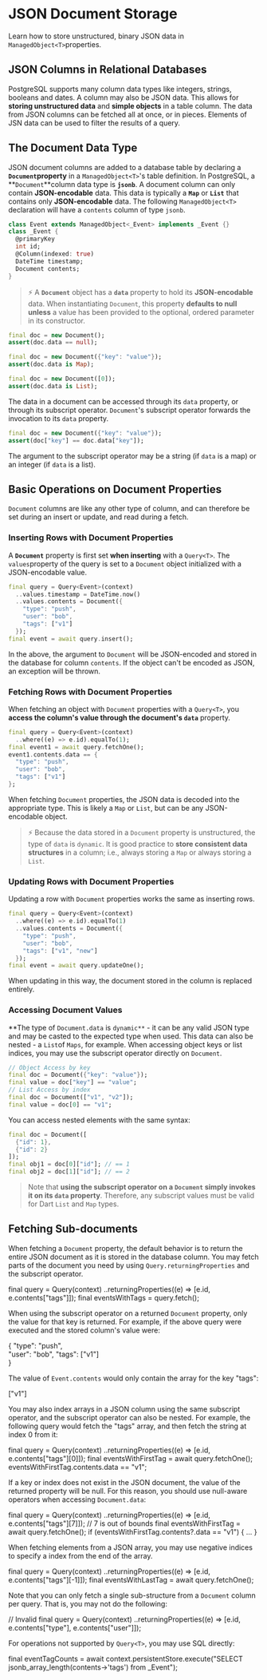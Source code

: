 
# JSON Document Storage

Learn how to store unstructured, binary JSON data in  `ManagedObject<T>`properties.

## JSON Columns in Relational Databases

PostgreSQL supports many column data types like integers, strings, booleans and dates. A column may also be JSON data. This allows for **storing unstructured data** and **simple objects** in a table column. The data from JSON columns can be fetched all at once, or in pieces. Elements of JSN data can be used to filter the results of a query.

## The Document Data Type

JSON document columns are added to a database table by declaring a  **`Document`property** in a  `ManagedObject<T>`'s table definition. In PostgreSQL, a  **`Document`**column data type is  **`jsonb`**. A document column can only contain **JSON-encodable** data. This data is typically a  **`Map`**  or  **`List`**  that contains only **JSON-encodable** data. The following  `ManagedObject<T>`  declaration will have a  `contents`  column of type  `jsonb`.
```dart
class Event extends ManagedObject<_Event> implements _Event {}
class _Event {
  @primaryKey
  int id;
  @Column(indexed: true)
  DateTime timestamp;
  Document contents;
}
```

> ⚡ A  **`Document`**  object has a  **`data`**  property to hold its **JSON-encodable** data. When instantiating  `Document`, this property **defaults to null unless** a value has been provided to the optional, ordered parameter in its constructor.
```dart
final doc = new Document();
assert(doc.data == null);

final doc = new Document({"key": "value"});
assert(doc.data is Map);

final doc = new Document([0]);
assert(doc.data is List);
```
The data in a document can be accessed through its  `data`  property, or through its subscript operator.  `Document`'s subscript operator forwards the invocation to its  `data`  property.
```dart
final doc = new Document({"key": "value"});
assert(doc["key"] == doc.data["key"]);
```
The argument to the subscript operator may be a string (if  `data`  is a map) or an integer (if  `data`  is a list).

## Basic Operations on Document Properties

`Document`  columns are like any other type of column, and can therefore be set during an insert or update, and read during a fetch.

### Inserting Rows with Document Properties

A  **`Document`**  property is first set **when inserting** with a  `Query<T>`. The  `values`property of the query is set to a  `Document`  object initialized with a JSON-encodable value.
```dart
final query = Query<Event>(context)
  ..values.timestamp = DateTime.now()
  ..values.contents = Document({
    "type": "push",
    "user": "bob",
    "tags": ["v1"]
  });
final event = await query.insert();  
```
In the above, the argument to  `Document`  will be JSON-encoded and stored in the database for column  `contents`. If the object can't be encoded as JSON, an exception will be thrown.

### Fetching Rows with Document Properties

When fetching an object with  `Document`  properties with a  `Query<T>`, you **access the column's value through the document's  `data`**  property.
```dart
final query = Query<Event>(context)
  ..where((e) => e.id).equalTo(1);
final event1 = await query.fetchOne();
event1.contents.data == {
  "type": "push",
  "user": "bob",
  "tags": ["v1"]
};
```
When fetching  `Document`  properties, the JSON data is decoded into the appropriate type. This is likely a  `Map`  or  `List`, but can be any JSON-encodable object. 

> ⚡ Because the data stored in a  `Document`  property is unstructured, the type of  `data`  is  `dynamic`. It is good practice to **store consistent data structures** in a column; i.e., always storing a  `Map`  or always storing a  `List`.

### Updating Rows with Document Properties

Updating a row with  `Document`  properties works the same as inserting rows.
```dart
final query = Query<Event>(context)
  ..where((e) => e.id).equalTo(1)
  ..values.contents = Document({
    "type": "push",
    "user": "bob",
    "tags": ["v1", "new"]
  });
final event = await query.updateOne();  
```
When updating in this way, the document stored in the column is replaced entirely.

### Accessing Document Values

**The type of  `Document.data`  is  `dynamic**`  - it can be any valid JSON type and may be casted to the expected type when used. This data can also be nested - a  `List`of  `Maps`, for example. When accessing object keys or list indices, you may use the subscript operator directly on  `Document`.

```dart
// Object Access by key
final doc = Document({"key": "value"});
final value = doc["key"] == "value";
// List Access by index
final doc = Document(["v1", "v2"]);
final value = doc[0] == "v1";
```
You can access nested elements with the same syntax:

```dart
final doc = Document([
  {"id": 1},
  {"id": 2}
]);
final obj1 = doc[0]["id"]; // == 1
final obj2 = doc[1]["id"]; // == 2
```
> Note that **using the subscript operator on a  `Document`  simply invokes it on its  `data`  property**. Therefore, any subscript values must be valid for Dart  `List`  and  `Map`  types.

## Fetching Sub-documents

When fetching a  `Document`  property, the default behavior is to return the entire JSON document as it is stored in the database column. You may fetch parts of the document you need by using  `Query.returningProperties`  and the subscript operator.

final query = Query<Event>(context)
  ..returningProperties((e) => [e.id, e.contents["tags"]]);
final eventsWithTags = query.fetch();

When using the subscript operator on a returned  `Document`  property, only the value for that key is returned. For example, if the above query were executed and the stored column's value were:

{
  "type": "push",  
  "user": "bob",
  "tags": ["v1"]  
}

The value of  `Event.contents`  would only contain the array for the key "tags":

["v1"]

You may also index arrays in a JSON column using the same subscript operator, and the subscript operator can also be nested. For example, the following query would fetch the "tags" array, and then fetch the string at index 0 from it:

final query = Query<Event>(context)
  ..returningProperties((e) => [e.id, e.contents["tags"][0]]);
final eventsWithFirstTag = await query.fetchOne();
eventsWithFirstTag.contents.data == "v1";

If a key or index does not exist in the JSON document, the value of the returned property will be null. For this reason, you should use null-aware operators when accessing  `Document.data`:

final query = Query<Event>(context)
  ..returningProperties((e) => [e.id, e.contents["tags"][7]]); // 7 is out of bounds
final eventsWithFirstTag = await query.fetchOne();
if (eventsWithFirstTag.contents?.data == "v1") {
  ...
}

When fetching elements from a JSON array, you may use negative indices to specify a index from the end of the array.

final query = Query<Event>(context)
  ..returningProperties((e) => [e.id, e.contents["tags"][-1]]);
final eventsWithLastTag = await query.fetchOne();

Note that you can only fetch a single sub-structure from a  `Document`  column per query. That is, you may not do the following:

// Invalid
final query = Query<Event>(context)
  ..returningProperties((e) => [e.id, e.contents["type"], e.contents["user"]]);

For operations not supported by  `Query<T>`, you may use SQL directly:

final eventTagCounts = await context.persistentStore.execute("SELECT jsonb_array_length(contents->'tags') from _Event");













<!--stackedit_data:
eyJoaXN0b3J5IjpbLTg0MTUzMzQzMywtNjU4NzI4NzA0LDQ5MT
A3MDc4MV19
-->